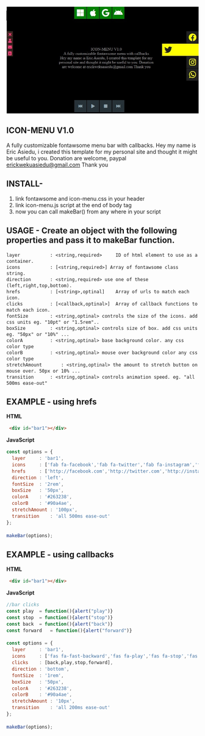 ![GitHub Logo](ico-menu.jpg)
## ICON-MENU V1.0
A fully customizable fontawsome menu bar with callbacks.
Hey my name is Eric Asiedu, i created this template 
for my personal site and thought it might be useful to you.
Donation are welcome, paypal erickwekuasiedu@gmail.com Thank you


## INSTALL-

1. link fontawsome and icon-menu.css in your header
2. link icon-menu.js script at the end of body tag
3. now you can call makeBar() from any where in your script



## USAGE - Create an object with the following properties and pass it to makeBar function.

	layer 			: <string,required> 	ID of html element to use as a container.
	icons 			: [<string,required>] Array of fontawsome class string.
  	direction		: <string,required> use one of these (left,right,top,bottom).
  	hrefs			: [<string>,optinal] 	Array of urls to match each icon.
  	clicks			: [<callback,optinal>] 	Array of callback functions to match each icon.
  	fontSize		: <string,optinal> controls the size of the icons. add css units eg. "10pt" or "1.5rem"..
  	boxSize			: <string,optinal> controls size of box. add css units eg. "50px" or "10%" ...
  	colorA			: <string,optinal> base background color. any css color type
  	colorB			: <string,optinal> mouse over background color any css color type
  	stretchAmount		: <string,optinal> the amount to stretch button on mouse over. 50px or 10% ...
  	transition		: <string,optinal> controls animation speed. eg. "all 500ms ease-out"


## EXAMPLE - using hrefs

__HTML__

````html
 <div id="bar1"></div>
````


__JavaScript__

````javascript 
const options = {
  layer		: 'bar1', 
  icons		: ['fab fa-facebook','fab fa-twitter','fab fa-instagram','fab fa-whatsapp'],
  hrefs		: ['http://facebook.com','http://twitter.com','http://instagram.com','http://whatsapp.com'],
  direction	: 'left',
  fontSize	: '2rem',
  boxSize	: '50px',
  colorA	: '#263238',
  colorB	: '#90a4ae',
  stretchAmount	: '100px',
  transition	: 'all 500ms ease-out'
};

makeBar(options);
````



## EXAMPLE - using callbacks

__HTML__

````html
 <div id="bar1"></div>
````


__JavaScript__

````javascript 
//bar clicks
const play 	= function(){alert("play")}
const stop 	= function(){alert("stop")}
const back 	= function(){alert("back")}
const forward 	= function(){alert("forward")}

const options = {
  layer		: 'bar1', 
  icons		: ['fas fa-fast-backward','fas fa-play','fas fa-stop','fas fa-fast-forward'],
  clicks	: [back,play,stop,forward],
  direction	: 'bottom',
  fontSize	: '1rem',
  boxSize	: '50px',
  colorA	: '#263238',
  colorB	: '#90a4ae',
  stretchAmount	: '10px',
  transition	: 'all 200ms ease-out'
};

makeBar(options);
````




